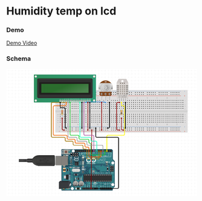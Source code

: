 # Humidity temp on lcd

### Demo
[Demo Video](https://youtu.be/xljzllw2irk)

### Schema

![schema](scheme.PNG)

